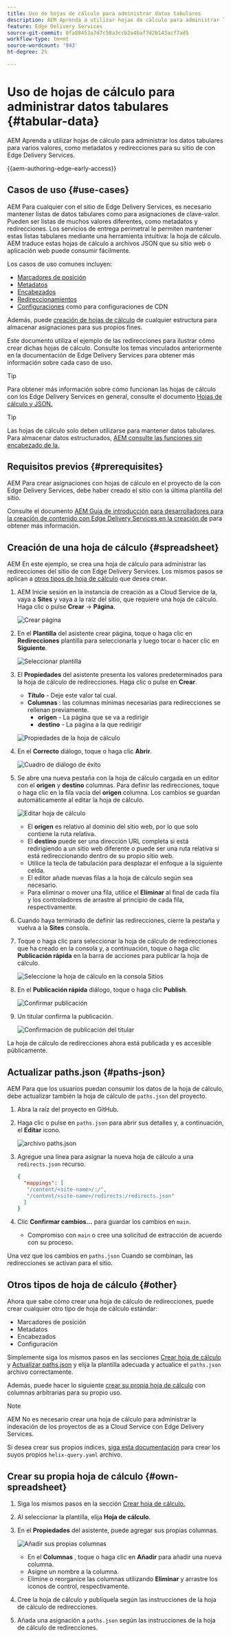 ```yaml
---
title: Uso de hojas de cálculo para administrar datos tabulares
description: AEM Aprenda a utilizar hojas de cálculo para administrar los datos tabulares para varios valores, como metadatos y redirecciones para su sitio de con Edge Delivery Services.
feature: Edge Delivery Services
source-git-commit: 0fa88453a7d7c58a3ccb2a4baf7d2b143acf7ad5
workflow-type: tm+mt
source-wordcount: '943'
ht-degree: 2%

---
```



# Uso de hojas de cálculo para administrar datos tabulares {#tabular-data}

AEM Aprenda a utilizar hojas de cálculo para administrar los datos tabulares para varios valores, como metadatos y redirecciones para su sitio de con Edge Delivery Services.

{{aem-authoring-edge-early-access}}

## Casos de uso {#use-cases}

AEM Para cualquier con el sitio de Edge Delivery Services, es necesario mantener listas de datos tabulares como para asignaciones de clave-valor. Pueden ser listas de muchos valores diferentes, como metadatos y redirecciones. Los servicios de entrega perimetral le permiten mantener estas listas tabulares mediante una herramienta intuitiva: la hoja de cálculo. AEM traduce estas hojas de cálculo a archivos JSON que su sitio web o aplicación web puede consumir fácilmente.

Los casos de uso comunes incluyen:

* [Marcadores de posición](/help/edge/docs/placeholders.md)
* [Metadatos](/help/edge/docs/bulk-metadata.md)
* [Encabezados](/help/edge/docs/custom-headers.md)
* [Redireccionamientos](/help/edge/docs/redirects.md)
* [Configuraciones](/help/edge/docs/setup-byo-cdn-push-invalidation.md) como para configuraciones de CDN

Además, puede [creación de hojas de cálculo](#own-spreadsheet) de cualquier estructura para almacenar asignaciones para sus propios fines.

Este documento utiliza el ejemplo de las redirecciones para ilustrar cómo crear dichas hojas de cálculo. Consulte los temas vinculados anteriormente en la documentación de Edge Delivery Services para obtener más información sobre cada caso de uso.

>[!TIP]
>
>Para obtener más información sobre cómo funcionan las hojas de cálculo con los Edge Delivery Services en general, consulte el documento [Hojas de cálculo y JSON.](/help/edge/developer/spreadsheets.md)

>[!TIP]
>
>Las hojas de cálculo solo deben utilizarse para mantener datos tabulares. Para almacenar datos estructurados, [AEM consulte las funciones sin encabezado de la.](/help/headless/introduction.md)

## Requisitos previos {#prerequisites}

AEM Para crear asignaciones con hojas de cálculo en el proyecto de la con Edge Delivery Services, debe haber creado el sitio con la última plantilla del sitio.

Consulte el documento [AEM Guía de introducción para desarrolladores para la creación de contenido con Edge Delivery Services en la creación de](/help/edge/edge-dev-getting-started.md) para obtener más información.

## Creación de una hoja de cálculo {#spreadsheet}

AEM En este ejemplo, se crea una hoja de cálculo para administrar las redirecciones del sitio de con Edge Delivery Services. Los mismos pasos se aplican a [otros tipos de hoja de cálculo](#other) que desea crear.

1. AEM Inicie sesión en la instancia de creación as a Cloud Service de la, vaya a **Sites** y vaya a la raíz del sitio, que requiere una hoja de cálculo. Haga clic o pulse **Crear** -> **Página**.

   ![Crear página](assets/tabular-data/tabular-data-create-page.png)

1. En el **Plantilla** del asistente crear página, toque o haga clic en **Redirecciones** plantilla para seleccionarla y luego tocar o hacer clic en **Siguiente**.

   ![Seleccionar plantilla](assets/tabular-data/tabular-data-create-page-teamplate-redirects.png)

1. El **Propiedades** del asistente presenta los valores predeterminados para la hoja de cálculo de redirecciones. Haga clic o pulse en **Crear**.

   * **Título** - Deje este valor tal cual.
   * **Columnas** : las columnas mínimas necesarias para redirecciones se rellenan previamente.
      * **origen** - La página que se va a redirigir
      * **destino** - La página a la que redirigir

   ![Propiedades de la hoja de cálculo](assets/tabular-data/tabular-data-create-page-properties-redirects.png)

1. En el **Correcto** diálogo, toque o haga clic **Abrir**.

   ![Cuadro de diálogo de éxito](assets/tabular-data/tabular-data-success.png)

1. Se abre una nueva pestaña con la hoja de cálculo cargada en un editor con el **origen** y **destino** columnas. Para definir las redirecciones, toque o haga clic en la fila vacía del **origen** columna. Los cambios se guardan automáticamente al editar la hoja de cálculo.

   ![Editar hoja de cálculo](assets/tabular-data/tabular-data-edit-redirects.png)

   * El **origen** es relativo al dominio del sitio web, por lo que solo contiene la ruta relativa.
   * El **destino** puede ser una dirección URL completa si está redirigiendo a un sitio web diferente o puede ser una ruta relativa si está redireccionando dentro de su propio sitio web.
   * Utilice la tecla de tabulación para desplazar el enfoque a la siguiente celda.
   * El editor añade nuevas filas a la hoja de cálculo según sea necesario.
   * Para eliminar o mover una fila, utilice el **Eliminar** al final de cada fila y los controladores de arrastre al principio de cada fila, respectivamente.

1. Cuando haya terminado de definir las redirecciones, cierre la pestaña y vuelva a la **Sites** consola.

1. Toque o haga clic para seleccionar la hoja de cálculo de redirecciones que ha creado en la consola y, a continuación, toque o haga clic **Publicación rápida** en la barra de acciones para publicar la hoja de cálculo.

   ![Seleccione la hoja de cálculo en la consola Sitios](assets/tabular-data/tabular-data-select-publish.png)

1. En el **Publicación rápida** diálogo, toque o haga clic **Publish**.

   ![Confirmar publicación](assets/tabular-data/tabular-data-quick-publish.png)

1. Un titular confirma la publicación.

   ![Confirmación de publicación del titular](assets/tabular-data/tabular-data-publish-banner.png)

La hoja de cálculo de redirecciones ahora está publicada y es accesible públicamente.

## Actualizar paths.json {#paths-json}

AEM Para que los usuarios puedan consumir los datos de la hoja de cálculo, debe actualizar también la hoja de cálculo de `paths.json` del proyecto.

1. Abra la raíz del proyecto en GitHub.

1. Haga clic o pulse en `paths.json` para abrir sus detalles y, a continuación, el **Editar** icono.

   ![archivo paths.json](assets/tabular-data/tabular-data-paths-json.png)

1. Agregue una línea para asignar la nueva hoja de cálculo a una `redirects.json` recurso.

   ```json
   {
     "mappings": [
      "/content/<site-name>/:/",
      "/content/<site-name>/redirects:/redirects.json"
     ]
   }
   ```

1. Clic **Confirmar cambios...** para guardar los cambios en `main`.

   * Compromiso con `main` o cree una solicitud de extracción de acuerdo con su proceso.

Una vez que los cambios en `paths.json` Cuando se combinan, las redirecciones se activan para el sitio.

## Otros tipos de hoja de cálculo {#other}

Ahora que sabe cómo crear una hoja de cálculo de redirecciones, puede crear cualquier otro tipo de hoja de cálculo estándar:

* Marcadores de posición
* Metadatos
* Encabezados
* Configuración

Simplemente siga los mismos pasos en las secciones [Crear hoja de cálculo](#spreadsheet) y [Actualizar paths.json](#paths-json) y elija la plantilla adecuada y actualice el `paths.json` archivo correctamente.

Además, puede hacer lo siguiente [crear su propia hoja de cálculo](#own-spreadsheet) con columnas arbitrarias para su propio uso.

>[!NOTE]
>
>AEM No es necesario crear una hoja de cálculo para administrar la indexación de los proyectos de as a Cloud Service con Edge Delivery Services.
>
>Si desea crear sus propios índices, [siga esta documentación](https://www.aem.live/developer/indexing#setting-up-more-index-configurations) para crear los suyos propios `helix-query.yaml` archivo.

## Crear su propia hoja de cálculo {#own-spreadsheet}

1. Siga los mismos pasos en la sección [Crear hoja de cálculo.](#spreadsheet)

1. Al seleccionar la plantilla, elija **Hoja de cálculo**.

1. En el **Propiedades** del asistente, puede agregar sus propias columnas.

   ![Añadir sus propias columnas](assets/tabular-data/tabular-data-own-spreadsheet.png)

   * En el **Columnas** , toque o haga clic en **Añadir** para añadir una nueva columna.
   * Asigne un nombre a la columna.
   * Elimine o reorganice las columnas utilizando **Eliminar** y arrastre los iconos de control, respectivamente.

1. Cree la hoja de cálculo y publíquela según las instrucciones de la hoja de cálculo de redirecciones.

1. Añada una asignación a `paths.json` según las instrucciones de la hoja de cálculo de redirecciones.
